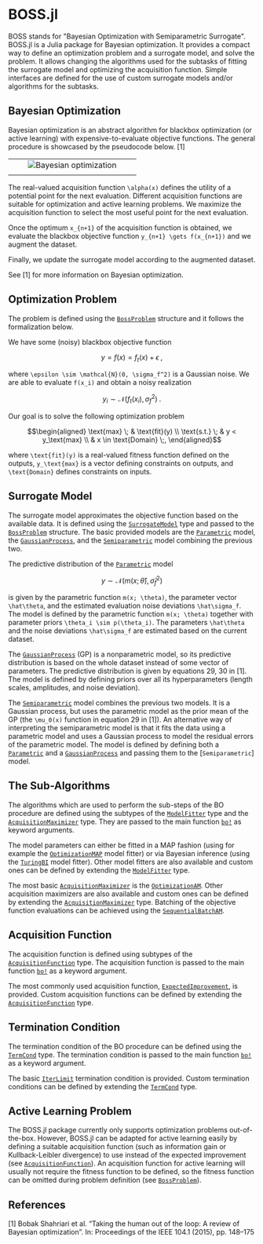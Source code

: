 
# BOSS.jl

BOSS stands for "Bayesian Optimization with Semiparametric Surrogate". BOSS.jl is a Julia package for Bayesian optimization. It provides a compact way to define an optimization problem and a surrogate model, and solve the problem. It allows changing the algorithms used for the subtasks of fitting the surrogate model and optimizing the acquisition function. Simple interfaces are defined for the use of custom surrogate models and/or algorithms for the subtasks.

## Bayesian Optimization

Bayesian optimization is an abstract algorithm for blackbox optimization (or active learning) with expensive-to-evaluate objective functions. The general procedure is showcased by the pseudocode below. [1]

| | | | | |
| --- | --- | --- | --- | --- |
| | | ![Bayesian optimization](img/bo.png) | | |
| | | | | |

The real-valued acquisition function ``\alpha(x)`` defines the utility of a potential point for the next evaluation. Different acquisition functions are suitable for optimization and active learning problems. We maximize the acquisition function to select the most useful point for the next evaluation.

Once the optimum ``x_{n+1}`` of the acquisition function is obtained, we evaluate the blackbox objective function ``y_{n+1} \gets f(x_{n+1})`` and we augment the dataset.

Finally, we update the surrogate model according to the augmented dataset.

See [1] for more information on Bayesian optimization.

## Optimization Problem

The problem is defined using the [`BossProblem`](@ref) structure and it follows the formalization below.

We have some (noisy) blackbox objective function
```math
y = f(x) = f_t(x) + \epsilon \;,
```
where ``\epsilon \sim \mathcal{N}(0, \sigma_f^2)`` is a Gaussian noise. We are able to evaluate ``f(x_i)`` and obtain a noisy realization
```math
y_i \sim \mathcal{N}(f_t(x_i), \sigma_f^2) \;.
```

Our goal is to solve the following optimization problem
```math
\begin{aligned}
\text{max} \; & \text{fit}(y) \\
\text{s.t.} \; & y < y_\text{max} \\
& x \in \text{Domain} \;,
\end{aligned}
```
where ``\text{fit}(y)`` is a real-valued fitness function defined on the outputs, ``y_\text{max}`` is a vector defining constraints on outputs, and ``\text{Domain}`` defines constraints on inputs.

## Surrogate Model

The surrogate model approximates the objective function based on the available data. It is defined using the [`SurrogateModel`](@ref) type and passed to the [`BossProblem`](@ref) structure. The basic provided models are the [`Parametric`](@ref) model, the [`GaussianProcess`](@ref), and the [`Semiparametric`](@ref) model combining the previous two.

The predictive distribution of the [`Parametric`](@ref) model
```math
y \sim \mathcal{N}(m(x; \hat\theta), \hat\sigma_f^2)
```
is given by the parametric function ``m(x; \theta)``, the parameter vector ``\hat\theta``, and the estimated evaluation noise deviations ``\hat\sigma_f``. The model is defined by the parametric function ``m(x; \theta)`` together with parameter priors ``\theta_i \sim p(\theta_i)``. The parameters ``\hat\theta`` and the noise deviations ``\hat\sigma_f`` are estimated based on the current dataset.

The [`GaussianProcess`](@ref) (GP) is a nonparametric model, so its predictive distribution is based on the whole dataset instead of some vector of parameters. The predictive distribution is given by equations 29, 30 in [1]. The model is defined by defining priors over all its hyperparameters (length scales, amplitudes, and noise deviation).

The [`Semiparametric`](@ref) model combines the previous two models. It is a Gaussian process, but uses the parametric model as the prior mean of the GP (the ``\mu_0(x)`` function in equation 29 in [1]). An alternative way of interpreting the semiparametric model is that it fits the data using a parametric model and uses a Gaussian process to model the residual errors of the parametric model. The model is defined by defining both a [`Parametric`](@ref) and a [`GaussianProcess`](@ref) and passing them to the [`Semiparametric`] model.

## The Sub-Algorithms

The algorithms which are used to perform the sub-steps of the BO procedure are defined using the subtypes of the [`ModelFitter`](@ref) type and the [`AcquisitionMaximizer`](@ref) type. They are passed to the main function [`bo!`](@ref) as keyword arguments.

The model parameters can either be fitted in a MAP fashion (using for example the [`OptimizationMAP`](@ref) model fitter) or via Bayesian inference (using the [`TuringBI`](@ref) model fitter). Other model fitters are also available and custom ones can be defined by extending the [`ModelFitter`](@ref) type.

The most basic [`AcquisitionMaximizer`](@ref) is the [`OptimizationAM`](@ref). Other acquisition maximizers are also available and custom ones can be defined by extending the [`AcquisitionMaximizer`](@ref) type. Batching of the objective function evaluations can be achieved using the [`SequentialBatchAM`](@ref).

## Acquisition Function

The acquisition function is defined using subtypes of the [`AcquisitionFunction`](@ref) type. The acquisition function is passed to the main function [`bo!`](@ref) as a keyword argument.

The most commonly used acquisition function, [`ExpectedImprovement`](@ref), is provided. Custom acquisition functions can be defined by extending the [`AcquisitionFunction`](@ref) type.

## Termination Condition

The termination condition of the BO procedure can be defined using the [`TermCond`](@ref) type. The termination condition is passed to the main function [`bo!`](@ref) as a keyword argument.

The basic [`IterLimit`](@ref) termination condition is provided. Custom termination conditions can be defined by extending the [`TermCond`](@ref) type.

## Active Learning Problem

The BOSS.jl package currently only supports optimization problems out-of-the-box. However, BOSS.jl can be adapted for active learning easily by defining a suitable acquisition function (such as information gain or Kullback-Leibler divergence) to use instead of the expected improvement (see [`AcquisitionFunction`](@ref)). An acquisition function for active learning will usually not require the fitness function to be defined, so the fitness function can be omitted during problem definition (see [`BossProblem`](@ref)).

## References

[1] Bobak Shahriari et al. “Taking the human out of the loop: A review of Bayesian
optimization”. In: Proceedings of the IEEE 104.1 (2015), pp. 148–175

